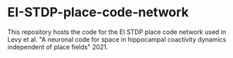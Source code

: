 # EI-STDP-place-code-network
This repository hosts the code for the EI STDP place code network used in Levy et al. "A neuronal code for space in hippocampal coactivity dynamics independent of place fields"  2021. 
